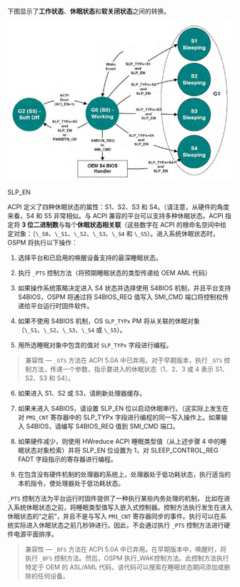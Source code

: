 
下图显示了**工作状态**、**休眠状态**和**软关闭状态**之间的转换。

![2023-05-08-19-00-55.png](./images/2023-05-08-19-00-55.png)

SLP_EN




ACPI 定义了四种休眠状态的属性：S1、S2、S3 和 S4。（请注意，从硬件的角度来看，S4 和 S5 非常相似。与 ACPI 兼容的平台可以支持多种休眠状态。ACPI 指定将 **3 位二进制数**与每个**休眠状态相关联**（这些数字在 ACPI 的根命名空间中给定对象：（`\_S0`、`\_S1`、`\_S2`、`\_S3`、`\_S4` 和 `\_S5`）。进入系统休眠状态时，OSPM 将执行以下操作：

1. 选择平台和已启用的唤醒设备支持的最深睡眠状态。

2. 执行 `_PTS` 控制方法（将预期睡眠状态的类型传递给 OEM AML 代码）

3. 如果操作系统策略决定进入 S4 状态并选择使用 S4BIOS 机制，并且平台支持 S4BIOS，OSPM 将通过将 S4BIOS_REQ 值写入 SMI_CMD 端口将控制权传递给平台运行时固件软件。

4. 如果不使用 S4BIOS 机制，OS `SLP_TYPx` PM 将从关联的休眠对象 （`\_S1`、`\_S2`、`\_S3`、`\_S4` 或 `\_S5`）。

5. 用所选睡眠对象中包含的值对 `SLP_TYPx` 字段进行编程。



> 兼容性 — `_GTS` 方法在 ACPI 5.0A 中已弃用。对于早期版本，执行 `_GTS` 控制方法，传递一个参数，指示要进入的休眠状态（1、2、3 或 4 表示 S1、S2、S3 和 S4）。


6. 如果进入 S1、S2 或 S3，请刷新处理器缓存。

7. 如果未进入 S4BIOS，请设置 SLP_EN 位以启动休眠串行。（这实际上发生在对 `PM1_CNT` 寄存器中的 SLP_TYPx 字段进行编程的同一写入操作上。如果输入 S4BIOS，请编写 S4BIOS_REQ 值到 SMI_CMD 端口。

8. 如果硬件减少，则使用 HWreduce ACPI 睡眠类型值（从上述步骤 4 中的睡眠状态对象检索）并将 SLP_EN 位设置为 1，对 SLEEP_CONTROL_REG FADT 字段指示的寄存器进行编程。

9. 在包含没有硬件机制的处理器的系统上，处理器处于低功耗状态，执行适当的本机指令，使处理器处于低功耗状态。

`_PTS` 控制方法为平台运行时固件提供了一种执行某些内务处理的机制，
比如在进入系统休眠状态之前，将睡眠类型值写入嵌入式控制器。控制方法执行发生在进入休眠状态的“之前”，并且不是与写入 `PM1_CNT` 寄存器同步的事件。执行可以在系统实际进入休眠状态之前几秒钟进行。因此，不会通过执行 `_PTS` 控制方法进行硬件电源平面排序。

> 兼容性 — `_BFS` 方法在 ACPI 5.0A 中已弃用。在早期版本中，唤醒时，将执行 `_BFS` 控制方法。然后，OSPM 执行_WAK控制方法。此控制方法执行特定于 OEM 的 ASL/AML 代码，该代码可以搜索在睡眠状态期间添加或删除的任何设备。

